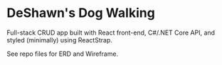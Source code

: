 # DeShawn's Dog Walking

Full-stack CRUD app built with React front-end, C#/.NET Core API, and styled (minimally) using ReactStrap.

See repo files for ERD and Wireframe.

